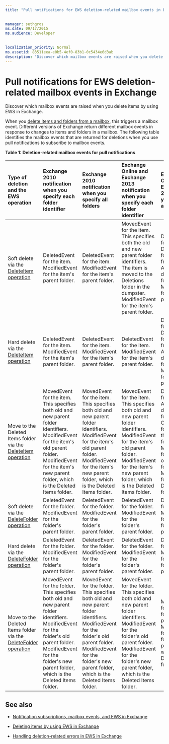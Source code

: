 ```yaml
---
title: "Pull notifications for EWS deletion-related mailbox events in Exchange"
 
 
manager: sethgros
ms.date: 09/17/2015
ms.audience: Developer
 
 
localization_priority: Normal
ms.assetid: 83511eea-e0b5-4ef0-83b1-0c5434e6d3ab
description: "Discover which mailbox events are raised when you delete items by using EWS in Exchange."
---
```


# Pull notifications for EWS deletion-related mailbox events in Exchange

Discover which mailbox events are raised when you delete items by using EWS in Exchange.
  
When you [delete items and folders from a mailbox](deleting-items-by-using-ews-in-exchange.md), this triggers a mailbox event. Different versions of Exchange return different mailbox events in response to changes to items and folders in a mailbox. The following table identifies the mailbox events that are returned for deletions when you use pull notifications to subscribe to mailbox events. 
  
**Table 1: Deletion-related mailbox events for pull notifications**

|**Type of deletion and the EWS operation**|**Exchange 2010 notification when you specify each folder identifier**|**Exchange 2010 notification when you specify all folders**|**Exchange Online and Exchange 2013 notification when you specify each folder identifier**|**Exchange Online and Exchange 2013 when you specify all folders**|
|:-----|:-----|:-----|:-----|:-----|
|Soft delete via the [DeleteItem operation](https://msdn.microsoft.com/library/3e26c416-fa12-476e-bfd2-5c1f4bb7b348%28Office.15%29.aspx) <br/> |DeletedEvent for the item.  <br/> ModifiedEvent for the item's parent folder.  <br/> |DeletedEvent for the item.  <br/> ModifiedEvent for the item's parent folder.  <br/> |MovedEvent for the item. This specifies both the old and new parent folder identifiers. The item is moved to the Deletions folder in the dumpster.  <br/> ModifiedEvent for the item's parent folder.  <br/> |DeletedEvent for the item.  <br/> DeletedEvent for the item from the AllItems default search folder.  <br/> ModifiedEvent for the item's parent folder.  <br/> |
|Hard delete via the [DeleteItem operation](https://msdn.microsoft.com/library/3e26c416-fa12-476e-bfd2-5c1f4bb7b348%28Office.15%29.aspx) <br/> |DeletedEvent for the item.  <br/> ModifiedEvent for the item's parent folder.  <br/> |DeletedEvent for the item.  <br/> ModifiedEvent for the item's parent folder.  <br/> |DeletedEvent for the item.  <br/> ModifiedEvent for the item's parent folder.  <br/> |DeletedEvent for the item.  <br/> DeletedEvent for the item from the AllItems default search folder.  <br/> ModifiedEvent for the item's parent folder.  <br/> |
|Move to the Deleted Items folder via the [DeleteItem operation](https://msdn.microsoft.com/library/3e26c416-fa12-476e-bfd2-5c1f4bb7b348%28Office.15%29.aspx) <br/> |MovedEvent for the item. This specifies both old and new parent folder identifiers.  <br/> ModifiedEvent for the item's old parent folder.  <br/> ModifiedEvent for the item's new parent folder, which is the Deleted Items folder.  <br/> |MovedEvent for the item. This specifies both old and new parent folder identifiers.  <br/> ModifiedEvent for the item's old parent folder.  <br/> ModifiedEvent for the item's new parent folder, which is the Deleted Items folder.  <br/> |MovedEvent for the item. This specifies both old and new parent folder identifiers.  <br/> ModifiedEvent for the item's old parent folder.  <br/> ModifiedEvent for the item's new parent folder, which is the Deleted Items folder.  <br/> |DeletedEvent from the AllItems default search folder.  <br/> CreatedEvent for the item in the AllItems folder.  <br/> ModifiedEvent for the item's original parent folder.  <br/> ModifiedEvent for the Deleted Items folder.  <br/> |
|Soft delete via the [DeleteFolder operation](https://msdn.microsoft.com/library/b0f92682-4895-4bcf-a4a1-e4c2e8403979%28Office.15%29.aspx) <br/> |DeletedEvent for the folder.  <br/> ModifiedEvent for the folder's parent folder.  <br/> |DeletedEvent for the folder.  <br/> ModifiedEvent for the folder's parent folder.  <br/> |DeletedEvent for the folder.  <br/> ModifiedEvent for the folder's parent folder.  <br/> |DeletedEvent for the folder.  <br/> ModifiedEvent for the folder's parent folder.  <br/> |
|Hard delete via the [DeleteFolder operation](https://msdn.microsoft.com/library/b0f92682-4895-4bcf-a4a1-e4c2e8403979%28Office.15%29.aspx) <br/> |DeletedEvent for the folder.  <br/> ModifiedEvent for the folder's parent folder.  <br/> |DeletedEvent for the folder.  <br/> ModifiedEvent for the folder's parent folder.  <br/> |DeletedEvent for the folder.  <br/> ModifiedEvent for the folder's parent folder.  <br/> |DeletedEvent for the folder.  <br/> ModifiedEvent for the folder's parent folder.  <br/> |
|Move to the Deleted Items folder via the [DeleteFolder operation](https://msdn.microsoft.com/library/b0f92682-4895-4bcf-a4a1-e4c2e8403979%28Office.15%29.aspx) <br/> |MovedEvent for the folder. This specifies both old and new parent folder identifiers.  <br/> ModifiedEvent for the folder's old parent folder.  <br/> ModifiedEvent for the folder's new parent folder, which is the Deleted Items folder.  <br/> |MovedEvent for the folder. This specifies both old and new parent folder identifiers.  <br/> ModifiedEvent for the folder's old parent folder.  <br/> ModifiedEvent for the folder's new parent folder, which is the Deleted Items folder.  <br/> |MovedEvent for the folder. This specifies both old and new parent folder identifiers.  <br/> ModifiedEvent for the folder's old parent folder.  <br/> ModifiedEvent for the folder's new parent folder, which is the Deleted Items folder.  <br/> |ModifiedEvent for the folder's old parent folder.  <br/> ModifiedEvent for the folder's new parent folder which is the Deleted Items folder.  <br/> |
   
## See also


- [Notification subscriptions, mailbox events, and EWS in Exchange](notification-subscriptions-mailbox-events-and-ews-in-exchange.md)
    
- [Deleting items by using EWS in Exchange](deleting-items-by-using-ews-in-exchange.md)
    
- [Handling deletion-related errors in EWS in Exchange](handling-deletion-related-errors-in-ews-in-exchange.md)
    

